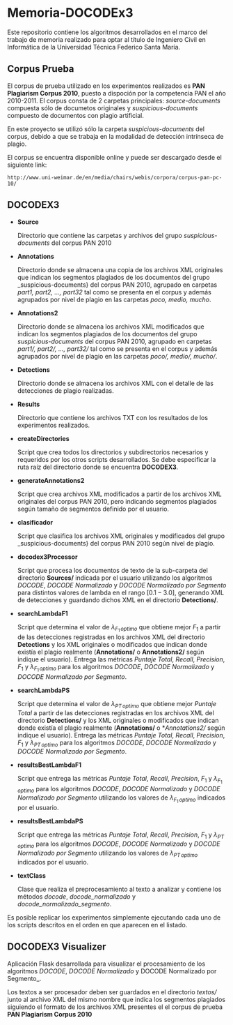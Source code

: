 # Memoria-DOCODEx3

Este repositorio contiene los algoritmos desarrollados en el marco del trabajo de memoria realizado para optar al título de Ingeniero Civil en Informática de la Universidad Técnica Federico Santa María.

## Corpus Prueba

El corpus de prueba utilizado en los experimentos realizados es **PAN Plagiarism Corpus 2010**, puesto a dispoción por la competencia PAN el año 2010-2011. El corpus consta de 2 carpetas principales: _source-documents_ compuesta sólo de documetos originales  y _suspicious-documents_ compuesto de documentos con plagio artificial.

En este proyecto se utilizó sólo la carpeta _suspicious-documents_ del corpus, debido a que se trabaja en la modalidad de detección intrínseca de plagio.

El corpus se encuentra disponible online y  puede ser descargado desde el siguiente link:
    
    http://www.uni-weimar.de/en/media/chairs/webis/corpora/corpus-pan-pc-10/
 


## DOCODEX3

* **Source**

    Directorio que contiene las carpetas y archivos del grupo _suspicious-documents_ del corpus PAN 2010

* **Annotations**

    Directorio donde se almacena una copia de los archivos XML originales que indican los segmentos plagiados de los documentos del grupo _suspicious-documents} del corpus PAN 2010, agrupado en carpetas _part1, part2, ..., part32_  tal como se presenta en el corpus y además agrupados por nivel de plagio en las carpetas _poco, medio, mucho_.

* **Annotations2**

    Directorio donde se almacena los archivos XML modificados que indican los segmentos plagiados de los documentos del grupo _suspicious-documents_ del corpus PAN 2010, agrupado en carpetas _part1/, part2/, ..., part32/_  tal como se presenta en el corpus y además agrupados por nivel de plagio en las carpetas _poco/, medio/, mucho/_.

* **Detections**

    Directorio donde se almacena los archivos XML con el detalle de las detecciones de plagio realizadas.

* **Results**

    Directorio que contiene los archivos TXT con los resultados de los experimentos realizados.

* **createDirectories**

    Script que crea todos los directorios y subdirectorios necesarios y requeridos por los otros scripts desarrollados. Se debe especificar la ruta raíz del directorio donde se encuentra **DOCODEX3**.

* **generateAnnotations2**

    Script que crea archivos XML modificados  a partir de los archivos XML originales del corpus PAN 2010, pero indicando segmentos plagiados según tamaño de segmentos definido por el usuario.

* **clasificador**

    Script que clasifica los archivos XML originales y modificados del grupo  _suspicious-documents} del corpus PAN 2010 según nivel de plagio.

* **docodex3Processor**

    Script que procesa los documentos de texto de la sub-carpeta del directorio **Sources/** indicada por el usuario utilizando los algoritmos _DOCODE_, _DOCODE Normalizado_ y _DOCODE Normalizado por Segmento_ para distintos valores de lambda en el rango $[0.1 - 3.0]$, generando XML de detecciones y guardando dichos XML en el directorio **Detections/**.

* **searchLambdaF1**

    Script que determina el valor de $\lambda_{F_{1}\,optimo}$ que obtiene mejor $F_1$ a partir de las detecciones registradas en los archivos XML del directorio **Detections** y los XML originales o modificados que indican donde existía el plagio realmente (**Annotations/** o **Annotations2/** según indique el usuario). Entrega las métricas _Puntaje Total_, _Recall_, _Precision_, $F_1$ y $\lambda_{F_{1}\,optimo}$ para los algoritmos _DOCODE_, _DOCODE Normalizado_ y _DOCODE Normalizado por Segmento_.

* **searchLambdaPS**

    Script que determina el valor de $\lambda_{PT\,optimo}$ que obtiene mejor _Puntaje Total_ a partir de las detecciones registradas en los archivos XML del directorio **Detections/** y los XML originales o modificados que indican donde existía el plagio realmente (**Annotations/** o **Annotations2/* según indique el usuario). Entrega las métricas _Puntaje Total_, _Recall_, _Precision_, $F_1$ y $\lambda_{PT\,optimo}$ para los algoritmos _DOCODE_, _DOCODE Normalizado_ y _DOCODE Normalizado por Segmento_.

* **resultsBestLambdaF1**

    Script que entrega las métricas _Puntaje Total_, _Recall_, _Precision_, $F_1$ y $\lambda_{F_{1}\,optimo}$ para los algoritmos _DOCODE_, _DOCODE Normalizado_ y _DOCODE Normalizado por Segmento_ utilizando los valores de $\lambda_{F_{1}\,optimo}$ indicados por el usuario.

* **resultsBestLambdaPS**

    Script que entrega las métricas _Puntaje Total_, _Recall_, _Precision_, $F_1$ y $\lambda_{PT\,optimo}$ para los algoritmos _DOCODE_, _DOCODE Normalizado_ y _DOCODE Normalizado por Segmento_ utilizando los valores de $\lambda_{PT\,optimo}$ indicados por el usuario.

* **textClass**

    Clase que realiza el preprocesamiento al texto a analizar y contiene los métodos _docode_, _docode\_normalizado_ y _docode\_normalizado\_segmento_.
    
Es posible replicar los experimentos simplemente ejecutando cada uno de los scripts descritos en el orden en que aparecen en el listado.

## DOCODEX3 Visualizer

Aplicación Flask desarrollada para visualizar el procesamiento de los algoritmos _DOCODE_, _DOCODE Normalizado_ y DOCODE Normalizado por Segmento_.

Los textos a ser procesador deben ser guardados en el directorio _textos/_ junto al archivo XML del mismo nombre que indica los segmentos plagiados siguiendo el formato de los archivos XML presentes el el corpus de prueba **PAN Plagiarism Corpus 2010**

